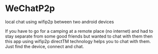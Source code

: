 # WeChatP2p
local chat using wifip2p between two android devices

If you have to go for a camping at a remote place (no internet) and had to stay separate from some good friends but wanted to chat with them 
then this app using wifip2p directTM technology helps you to chat with them. Just find the device, connect and chat.
